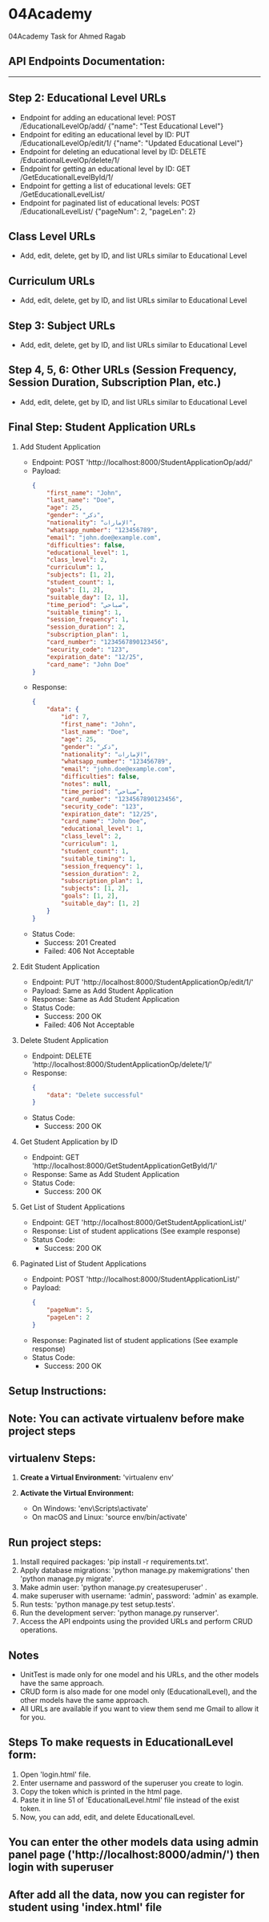 # 04Academy
 04Academy Task for Ahmed Ragab

## API Endpoints Documentation:
---------------------------
## Step 2: Educational Level URLs
- Endpoint for adding an educational level: POST /EducationalLevelOp/add/ {"name": "Test Educational Level"}
- Endpoint for editing an educational level by ID: PUT /EducationalLevelOp/edit/1/ {"name": "Updated Educational Level"}
- Endpoint for deleting an educational level by ID: DELETE /EducationalLevelOp/delete/1/
- Endpoint for getting an educational level by ID: GET /GetEducationalLevelById/1/
- Endpoint for getting a list of educational levels: GET /GetEducationalLevelList/
- Endpoint for paginated list of educational levels: POST /EducationalLevelList/ {"pageNum": 2, "pageLen": 2}

## Class Level URLs
- Add, edit, delete, get by ID, and list URLs similar to Educational Level

## Curriculum URLs
- Add, edit, delete, get by ID, and list URLs similar to Educational Level

## Step 3: Subject URLs
- Add, edit, delete, get by ID, and list URLs similar to Educational Level

## Step 4, 5, 6: Other URLs (Session Frequency, Session Duration, Subscription Plan, etc.)
- Add, edit, delete, get by ID, and list URLs similar to Educational Level

## Final Step: Student Application URLs
1. Add Student Application
   - Endpoint: POST 'http://localhost:8000/StudentApplicationOp/add/'
   - Payload:
     ```json
     {
         "first_name": "John",
         "last_name": "Doe",
         "age": 25,
         "gender": "ذكر",
         "nationality": "الإمارات",
         "whatsapp_number": "123456789",
         "email": "john.doe@example.com",
         "difficulties": false,
         "educational_level": 1,
         "class_level": 2,
         "curriculum": 1,
         "subjects": [1, 2],
         "student_count": 1,
         "goals": [1, 2],
         "suitable_day": [2, 1],
         "time_period": "صباحي",
         "suitable_timing": 1,
         "session_frequency": 1,
         "session_duration": 2,
         "subscription_plan": 1,
         "card_number": "1234567890123456",
         "security_code": "123",
         "expiration_date": "12/25",
         "card_name": "John Doe"
     }
     ```
   - Response:
     ```json
     {
         "data": {
             "id": 7,
             "first_name": "John",
             "last_name": "Doe",
             "age": 25,
             "gender": "ذكر",
             "nationality": "الإمارات",
             "whatsapp_number": "123456789",
             "email": "john.doe@example.com",
             "difficulties": false,
             "notes": null,
             "time_period": "صباحي",
             "card_number": "1234567890123456",
             "security_code": "123",
             "expiration_date": "12/25",
             "card_name": "John Doe",
             "educational_level": 1,
             "class_level": 2,
             "curriculum": 1,
             "student_count": 1,
             "suitable_timing": 1,
             "session_frequency": 1,
             "session_duration": 2,
             "subscription_plan": 1,
             "subjects": [1, 2],
             "goals": [1, 2],
             "suitable_day": [1, 2]
         }
     }
   - Status Code:
     - Success: 201 Created
     - Failed: 406 Not Acceptable

2. Edit Student Application
   - Endpoint: PUT 'http://localhost:8000/StudentApplicationOp/edit/1/'
   - Payload: Same as Add Student Application
   - Response: Same as Add Student Application
   - Status Code:
     - Success: 200 OK
     - Failed: 406 Not Acceptable

3. Delete Student Application
   - Endpoint: DELETE 'http://localhost:8000/StudentApplicationOp/delete/1/'
   - Response:
     ```json
     {
         "data": "Delete successful"
     }
     ```
   - Status Code:
     - Success: 200 OK

4. Get Student Application by ID
   - Endpoint: GET 'http://localhost:8000/GetStudentApplicationGetById/1/'
   - Response: Same as Add Student Application
   - Status Code:
     - Success: 200 OK

5. Get List of Student Applications
   - Endpoint: GET 'http://localhost:8000/GetStudentApplicationList/'
   - Response: List of student applications (See example response)
   - Status Code:
     - Success: 200 OK

6. Paginated List of Student Applications
   - Endpoint: POST 'http://localhost:8000/StudentApplicationList/'
   - Payload:
     ```json
     {
         "pageNum": 5,
         "pageLen": 2
     }
     ```
   - Response: Paginated list of student applications (See example response)
   - Status Code:
     - Success: 200 OK

## Setup Instructions:
## Note: You can activate virtualenv before make project steps

## virtualenv Steps:
1. **Create a Virtual Environment:** 
     'virtualenv env'

2. **Activate the Virtual Environment:** 
     - On Windows: 'env\Scripts\activate'
     - On macOS and Linux: 'source env/bin/activate'

## Run project steps:
1. Install required packages: 'pip install -r requirements.txt'.
2. Apply database migrations: 'python manage.py makemigrations' then 'python manage.py migrate'.
3. Make admin user: 'python manage.py createsuperuser' .
4. make superuser with username: 'admin', password: 'admin' as example.
5. Run tests: 'python manage.py test setup.tests'.
6. Run the development server: 'python manage.py runserver'.
7. Access the API endpoints using the provided URLs and perform CRUD operations.

## Notes ##
- UnitTest is made only for one model and his URLs, and the other models have the same approach.
- CRUD form is also made for one model only (EducationalLevel), and the other models have the same approach.
- All URLs are available if you want to view them send me Gmail to allow it for you.

## Steps To make requests in EducationalLevel form:
1. Open 'login.html' file.
2. Enter username and password of the superuser you create to login.
3. Copy the token which is printed in the html page.
4. Paste it in line 51 of 'EducationalLevel.html' file instead of the exist token.
5. Now, you can add, edit, and delete EducationalLevel.

## You can enter the other models data using admin panel page ('http://localhost:8000/admin/') then login with superuser

## After add all the data, now you can register for student using 'index.html' file
